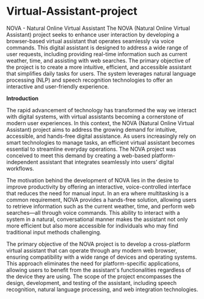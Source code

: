 # Virtual-Assistant-project
NOVA - Natural Online Virtual Assistant
The NOVA (Natural Online Virtual Assistant) project seeks to enhance user interaction by developing a browser-based virtual assistant that operates seamlessly via voice commands. This digital assistant is designed to address a wide range of user requests, including providing real-time information such as current weather, time, and assisting with web searches. The primary objective of the project is to create a more intuitive, efficient, and accessible assistant that simplifies daily tasks for users. The system leverages natural language processing (NLP) and speech recognition technologies to offer an interactive and user-friendly experience.

**Introduction** 

The rapid advancement of technology has transformed the way we interact with digital systems, with virtual assistants becoming a cornerstone of modern user experiences. In this context, the NOVA (Natural Online Virtual Assistant) project aims to address the growing demand for intuitive, accessible, and hands-free digital assistance. As users increasingly rely on smart technologies to manage tasks, an efficient virtual assistant becomes essential to streamline everyday operations. The NOVA project was conceived to meet this demand by creating a web-based platform-independent assistant that integrates seamlessly into users’ digital workflows.

The motivation behind the development of NOVA lies in the desire to improve productivity by offering an interactive, voice-controlled interface that reduces the need for manual input. In an era where multitasking is a common requirement, NOVA provides a hands-free solution, allowing users to retrieve information such as the current weather, time, and perform web searches—all through voice commands. This ability to interact with a system in a natural, conversational manner makes the assistant not only more efficient but also more accessible for individuals who may find traditional input methods challenging.

The primary objective of the NOVA project is to develop a cross-platform virtual assistant that can operate through any modern web browser, ensuring compatibility with a wide range of devices and operating systems. This approach eliminates the need for platform-specific applications, allowing users to benefit from the assistant's functionalities regardless of the device they are using. The scope of the project encompasses the design, development, and testing of the assistant, including speech recognition, natural language processing, and web integration technologies.

